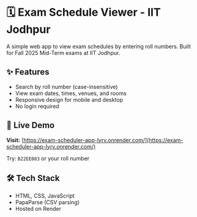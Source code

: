 # 🗓️ Exam Schedule Viewer - IIT Jodhpur

A simple web app to view exam schedules by entering roll numbers. Built for Fall 2025 Mid-Term exams at IIT Jodhpur.

## ✨ Features

- Search by roll number (case-insensitive)
- View exam dates, times, venues, and rooms
- Responsive design for mobile and desktop
- No login required

## 🚀 Live Demo

**Visit:** [https://exam-scheduler-app-lyrv.onrender.com/](https://exam-scheduler-app-lyrv.onrender.com/)

Try: `B22EE083` or your roll number

## 🛠️ Tech Stack

- HTML, CSS, JavaScript
- PapaParse (CSV parsing)
- Hosted on Render


